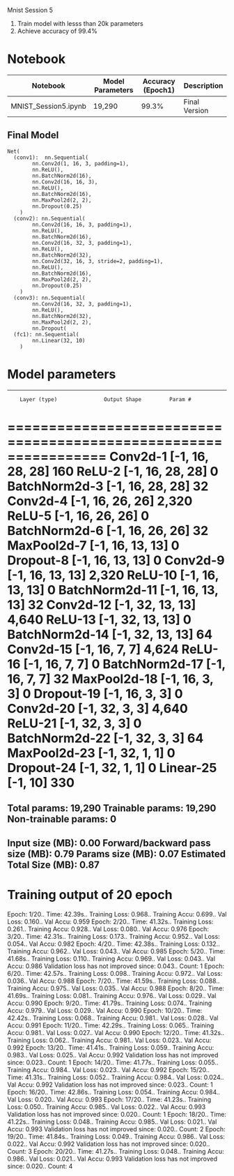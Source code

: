 Mnist Session 5 
1. Train model with lesss than 20k parameters
2. Achieve accuracy of 99.4%
# Notebook 

|    Notebook         | Model Parameters | Accuracy (Epoch1) | Description|
|---------------------|-----------------|--------------------|------------|
| MNIST_Session5.ipynb| 19,290 | 99.3% | Final Version|

## Final Model 

    Net(
      (conv1):  nn.Sequential(
            nn.Conv2d(1, 16, 3, padding=1),
            nn.ReLU(),
            nn.BatchNorm2d(16),
            nn.Conv2d(16, 16, 3),
            nn.ReLU(),
            nn.BatchNorm2d(16),
            nn.MaxPool2d(2, 2),
            nn.Dropout(0.25)
        )
      (conv2): nn.Sequential(
            nn.Conv2d(16, 16, 3, padding=1),
            nn.ReLU(),
            nn.BatchNorm2d(16),
            nn.Conv2d(16, 32, 3, padding=1),
            nn.ReLU(),
            nn.BatchNorm2d(32),
            nn.Conv2d(32, 16, 3, stride=2, padding=1),
            nn.ReLU(),
            nn.BatchNorm2d(16),
            nn.MaxPool2d(2, 2),
            nn.Dropout(0.25)
        )
      (conv3): nn.Sequential(
            nn.Conv2d(16, 32, 3, padding=1),
            nn.ReLU(),
            nn.BatchNorm2d(32),
            nn.MaxPool2d(2, 2),
            nn.Dropout(
      (fc1): nn.Sequential(
            nn.Linear(32, 10)
        )

#    Model parameters
----------------------------------------------------------------
        Layer (type)               Output Shape         Param #
================================================================
            Conv2d-1           [-1, 16, 28, 28]             160
              ReLU-2           [-1, 16, 28, 28]               0
       BatchNorm2d-3           [-1, 16, 28, 28]              32
            Conv2d-4           [-1, 16, 26, 26]           2,320
              ReLU-5           [-1, 16, 26, 26]               0
       BatchNorm2d-6           [-1, 16, 26, 26]              32
         MaxPool2d-7           [-1, 16, 13, 13]               0
           Dropout-8           [-1, 16, 13, 13]               0
            Conv2d-9           [-1, 16, 13, 13]           2,320
             ReLU-10           [-1, 16, 13, 13]               0
      BatchNorm2d-11           [-1, 16, 13, 13]              32
           Conv2d-12           [-1, 32, 13, 13]           4,640
             ReLU-13           [-1, 32, 13, 13]               0
      BatchNorm2d-14           [-1, 32, 13, 13]              64
           Conv2d-15             [-1, 16, 7, 7]           4,624
             ReLU-16             [-1, 16, 7, 7]               0
      BatchNorm2d-17             [-1, 16, 7, 7]              32
        MaxPool2d-18             [-1, 16, 3, 3]               0
          Dropout-19             [-1, 16, 3, 3]               0
           Conv2d-20             [-1, 32, 3, 3]           4,640
             ReLU-21             [-1, 32, 3, 3]               0
      BatchNorm2d-22             [-1, 32, 3, 3]              64
        MaxPool2d-23             [-1, 32, 1, 1]               0
          Dropout-24             [-1, 32, 1, 1]               0
           Linear-25                   [-1, 10]             330
================================================================
Total params: 19,290
Trainable params: 19,290
Non-trainable params: 0
----------------------------------------------------------------
Input size (MB): 0.00
Forward/backward pass size (MB): 0.79
Params size (MB): 0.07
Estimated Total Size (MB): 0.87
----------------------------------------------------------------

# Training output of 20 epoch
Epoch: 1/20..  Time: 42.39s.. Training Loss: 0.968..  Training Accu: 0.699..  Val Loss: 0.160..  Val Accu: 0.959
Epoch: 2/20..  Time: 41.32s.. Training Loss: 0.261..  Training Accu: 0.928..  Val Loss: 0.080..  Val Accu: 0.976
Epoch: 3/20..  Time: 42.31s.. Training Loss: 0.173..  Training Accu: 0.952..  Val Loss: 0.054..  Val Accu: 0.982
Epoch: 4/20..  Time: 42.38s.. Training Loss: 0.132..  Training Accu: 0.962..  Val Loss: 0.043..  Val Accu: 0.985
Epoch: 5/20..  Time: 41.68s.. Training Loss: 0.110..  Training Accu: 0.969..  Val Loss: 0.043..  Val Accu: 0.986
Validation loss has not improved since: 0.043.. Count:  1
Epoch: 6/20..  Time: 42.57s.. Training Loss: 0.098..  Training Accu: 0.972..  Val Loss: 0.036..  Val Accu: 0.988
Epoch: 7/20..  Time: 41.59s.. Training Loss: 0.088..  Training Accu: 0.975..  Val Loss: 0.035..  Val Accu: 0.988
Epoch: 8/20..  Time: 41.69s.. Training Loss: 0.081..  Training Accu: 0.976..  Val Loss: 0.029..  Val Accu: 0.990
Epoch: 9/20..  Time: 41.79s.. Training Loss: 0.074..  Training Accu: 0.979..  Val Loss: 0.029..  Val Accu: 0.990
Epoch: 10/20..  Time: 42.42s.. Training Loss: 0.068..  Training Accu: 0.981..  Val Loss: 0.028..  Val Accu: 0.991
Epoch: 11/20..  Time: 42.29s.. Training Loss: 0.065..  Training Accu: 0.981..  Val Loss: 0.027..  Val Accu: 0.990
Epoch: 12/20..  Time: 41.32s.. Training Loss: 0.062..  Training Accu: 0.981..  Val Loss: 0.023..  Val Accu: 0.992
Epoch: 13/20..  Time: 41.41s.. Training Loss: 0.059..  Training Accu: 0.983..  Val Loss: 0.025..  Val Accu: 0.992
Validation loss has not improved since: 0.023.. Count:  1
Epoch: 14/20..  Time: 41.77s.. Training Loss: 0.055..  Training Accu: 0.984..  Val Loss: 0.023..  Val Accu: 0.992
Epoch: 15/20..  Time: 41.31s.. Training Loss: 0.052..  Training Accu: 0.984..  Val Loss: 0.024..  Val Accu: 0.992
Validation loss has not improved since: 0.023.. Count:  1
Epoch: 16/20..  Time: 42.86s.. Training Loss: 0.054..  Training Accu: 0.984..  Val Loss: 0.020..  Val Accu: 0.993
Epoch: 17/20..  Time: 41.23s.. Training Loss: 0.050..  Training Accu: 0.985..  Val Loss: 0.022..  Val Accu: 0.993
Validation loss has not improved since: 0.020.. Count:  1
Epoch: 18/20..  Time: 41.22s.. Training Loss: 0.048..  Training Accu: 0.985..  Val Loss: 0.021..  Val Accu: 0.993
Validation loss has not improved since: 0.020.. Count:  2
Epoch: 19/20..  Time: 41.84s.. Training Loss: 0.049..  Training Accu: 0.986..  Val Loss: 0.022..  Val Accu: 0.992
Validation loss has not improved since: 0.020.. Count:  3
Epoch: 20/20..  Time: 41.27s.. Training Loss: 0.048..  Training Accu: 0.986..  Val Loss: 0.021..  Val Accu: 0.993
Validation loss has not improved since: 0.020.. Count:  4

    
